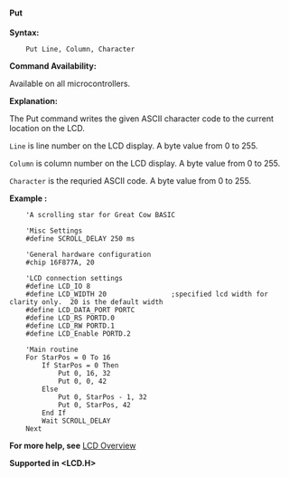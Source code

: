 <div class="section">

<div class="titlepage">

<div>

<div>

#### <span id="put"></span>Put

</div>

</div>

</div>

<span class="strong">**Syntax:**</span>

``` screen
    Put Line, Column, Character
```

<span class="strong">**Command Availability:**</span>

Available on all microcontrollers.

<span class="strong">**Explanation:**</span>

The Put command writes the given ASCII character code to the current
location on the LCD.

`Line` is line number on the LCD display. A byte value from 0 to 255.

`Column` is column number on the LCD display. A byte value from 0 to
255.

`Character` is the requried ASCII code. A byte value from 0 to 255.

<span class="strong">**Example :**</span>

``` screen
    'A scrolling star for Great Cow BASIC

    'Misc Settings
    #define SCROLL_DELAY 250 ms

    'General hardware configuration
    #chip 16F877A, 20

    'LCD connection settings
    #define LCD_IO 8
    #define LCD_WIDTH 20                ;specified lcd width for clarity only.  20 is the default width
    #define LCD_DATA_PORT PORTC
    #define LCD_RS PORTD.0
    #define LCD_RW PORTD.1
    #define LCD_Enable PORTD.2

    'Main routine
    For StarPos = 0 To 16
        If StarPos = 0 Then
            Put 0, 16, 32
            Put 0, 0, 42
        Else
            Put 0, StarPos - 1, 32
            Put 0, StarPos, 42
        End If
        Wait SCROLL_DELAY
    Next
```

<span class="strong">**For more help, see**</span>
<a href="lcd_overview" class="link" title="LCD Overview">LCD Overview</a>

<span class="strong">**Supported in &lt;LCD.H&gt;**</span>

</div>
